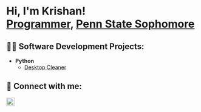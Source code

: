 

<h1>Hi, I'm Krishan! <br/><a href="https://github.com/krika3919">Programmer</a>, <a href="https://www.linkedin.com/in/krishan-kapoor-441981287/">Penn State Sophomore</a>

<h2>👨‍💻 Software Development Projects:</h2>

- <b>Python</b>
  - [Desktop Cleaner](https://github.com/krika3919/desktop_cleaner/tree/main)</b></i>

<h2> 🤳 Connect with me:</h2>

[<img align="left" alt="KrishanKapoor | LinkedIn" width="22px" src="https://cdn.jsdelivr.net/npm/simple-icons@v3/icons/linkedin.svg" />][linkedin]

[linkedin]: https://www.linkedin.com/in/krishan-kapoor-441981287/

 


<!--
**krika3919/krika3919** is a ✨ _special_ ✨ repository because its `README.md` (this file) appears on your GitHub profile.

